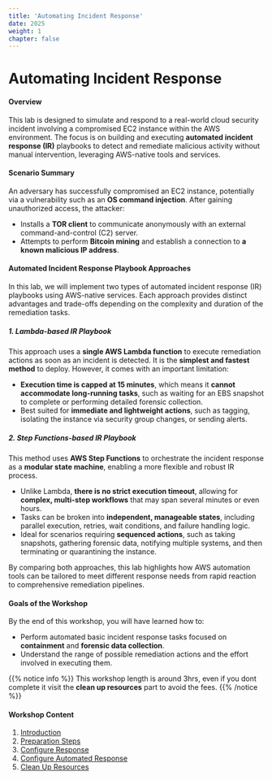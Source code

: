 ```yaml
---
title: 'Automating Incident Response'
date: 2025
weight: 1
chapter: false
---
```


# Automating Incident Response

#### Overview

This lab is designed to simulate and respond to a real-world cloud security incident involving a compromised EC2 instance within the AWS environment. The focus is on building and executing **automated incident response (IR)** playbooks to detect and remediate malicious activity without manual intervention, leveraging AWS-native tools and services.

#### Scenario Summary

An adversary has successfully compromised an EC2 instance, potentially via a vulnerability such as an **OS command injection**. After gaining unauthorized access, the attacker:

- Installs a **TOR client** to communicate anonymously with an external command-and-control (C2) server.
- Attempts to perform **Bitcoin mining** and establish a connection to **a known malicious IP address**.

#### Automated Incident Response Playbook Approaches

In this lab, we will implement two types of automated incident response (IR) playbooks using AWS-native services. Each approach provides distinct advantages and trade-offs depending on the complexity and duration of the remediation tasks.

##### 1. Lambda-based IR Playbook

This approach uses a **single AWS Lambda function** to execute remediation actions as soon as an incident is detected. It is the **simplest and fastest method** to deploy. However, it comes with an important limitation:

- **Execution time is capped at 15 minutes**, which means it **cannot accommodate long-running tasks**, such as waiting for an EBS snapshot to complete or performing detailed forensic collection.
- Best suited for **immediate and lightweight actions**, such as tagging, isolating the instance via security group changes, or sending alerts.

##### 2. Step Functions-based IR Playbook

This method uses **AWS Step Functions** to orchestrate the incident response as a **modular state machine**, enabling a more flexible and robust IR process.

- Unlike Lambda, **there is no strict execution timeout**, allowing for **complex, multi-step workflows** that may span several minutes or even hours.
- Tasks can be broken into **independent, manageable states**, including parallel execution, retries, wait conditions, and failure handling logic.
- Ideal for scenarios requiring **sequenced actions**, such as taking snapshots, gathering forensic data, notifying multiple systems, and then terminating or quarantining the instance.

By comparing both approaches, this lab highlights how AWS automation tools can be tailored to meet different response needs from rapid reaction to comprehensive remediation pipelines.

#### Goals of the Workshop

By the end of this workshop, you will have learned how to:
- Perform automated basic incident response tasks focused on **containment** and **forensic data collection**.  
- Understand the range of possible remediation actions and the effort involved in executing them.

{{% notice info %}}
This workshop length is around 3hrs, even if you dont complete it visit the **clean up resources** part to avoid the fees.
{{% /notice %}}

#### Workshop Content

1. [Introduction](1-Introduction)
2. [Preparation Steps](2-Preparation)
3. [Configure Response](3-Configure-Response)
4. [Configure Automated Response](4-Configure-Automated-Response)
5. [Clean Up Resources](5-Clean-up)
